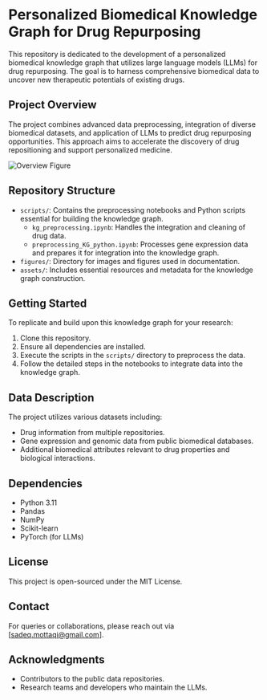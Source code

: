 # Personalized Biomedical Knowledge Graph for Drug Repurposing

This repository is dedicated to the development of a personalized biomedical knowledge graph that utilizes large language models (LLMs) for drug repurposing. The goal is to harness comprehensive biomedical data to uncover new therapeutic potentials of existing drugs.

## Project Overview

The project combines advanced data preprocessing, integration of diverse biomedical datasets, and application of LLMs to predict drug repurposing opportunities. This approach aims to accelerate the discovery of drug repositioning and support personalized medicine.

![Overview Figure](figures/overview_figure.png)

## Repository Structure

- `scripts/`: Contains the preprocessing notebooks and Python scripts essential for building the knowledge graph.
  - `kg_preprocessing.ipynb`: Handles the integration and cleaning of drug data.
  - `preprocessing_KG_python.ipynb`: Processes gene expression data and prepares it for integration into the knowledge graph.
- `figures/`: Directory for images and figures used in documentation.
- `assets/`: Includes essential resources and metadata for the knowledge graph construction.

## Getting Started

To replicate and build upon this knowledge graph for your research:

1. Clone this repository.
2. Ensure all dependencies are installed.
3. Execute the scripts in the `scripts/` directory to preprocess the data.
4. Follow the detailed steps in the notebooks to integrate data into the knowledge graph.

## Data Description

The project utilizes various datasets including:
- Drug information from multiple repositories.
- Gene expression and genomic data from public biomedical databases.
- Additional biomedical attributes relevant to drug properties and biological interactions.

## Dependencies

- Python 3.11
- Pandas
- NumPy
- Scikit-learn
- PyTorch (for LLMs)

## License

This project is open-sourced under the MIT License.

## Contact

For queries or collaborations, please reach out via [sadeq.mottaqi@gmail.com].

## Acknowledgments

- Contributors to the public data repositories.
- Research teams and developers who maintain the LLMs.
